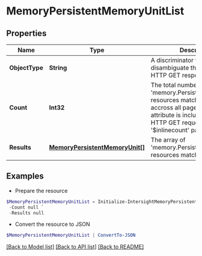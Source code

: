 # MemoryPersistentMemoryUnitList
## Properties

Name | Type | Description | Notes
------------ | ------------- | ------------- | -------------
**ObjectType** | **String** | A discriminator value to disambiguate the schema of a HTTP GET response body. | 
**Count** | **Int32** | The total number of &#39;memory.PersistentMemoryUnit&#39; resources matching the request, accross all pages. The &#39;Count&#39; attribute is included when the HTTP GET request includes the &#39;$inlinecount&#39; parameter. | [optional] 
**Results** | [**MemoryPersistentMemoryUnit[]**](MemoryPersistentMemoryUnit.md) | The array of &#39;memory.PersistentMemoryUnit&#39; resources matching the request. | [optional] 

## Examples

- Prepare the resource
```powershell
$MemoryPersistentMemoryUnitList = Initialize-IntersightMemoryPersistentMemoryUnitList  -ObjectType null `
 -Count null `
 -Results null
```

- Convert the resource to JSON
```powershell
$MemoryPersistentMemoryUnitList | ConvertTo-JSON
```

[[Back to Model list]](../README.md#documentation-for-models) [[Back to API list]](../README.md#documentation-for-api-endpoints) [[Back to README]](../README.md)

